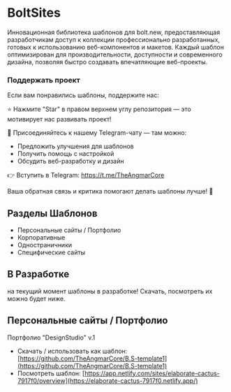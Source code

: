 # BoltSites
Инновационная библиотека шаблонов для bolt.new, предоставляющая разработчикам доступ к коллекции профессионально разработанных, готовых к использованию веб-компонентов и макетов. Каждый шаблон оптимизирован для производительности, доступности и современного дизайна, позволяя быстро создавать впечатляющие веб-проекты.

### Поддержать проект  

Если вам понравились шаблоны, поддержите нас:  

⭐ Нажмите "Star" в правом верхнем углу репозитория — это мотивирует нас развивать проект!  

💬 Присоединяйтесь к нашему Telegram-чату — там можно:  
- Предложить улучшения для шаблонов  
- Получить помощь с настройкой  
- Обсудить веб-разработку и дизайн  

👉 Вступить в Telegram: https://t.me/TheAngmarCore

Ваша обратная связь и критика помогают делать шаблоны лучше! 🚀

## Разделы Шаблонов

* Персональные сайты / Портфолио
* Корпоративные
* Одностраничники
* Специфические сайты

## В Разработке

на текущий момент шаблоны в разработке! Скачать, посмотреть их можно будет ниже.

## Персональные сайты / Портфолио

Портфолио "DesignStudio" v.1

- Скачать / использовать как шаблон: [https://github.com/TheAngmarCore/B.S-template1](https://github.com/TheAngmarCore/B.S-template1)
- Посмотреть шаблон: [https://app.netlify.com/sites/elaborate-cactus-7917f0/overview](https://elaborate-cactus-7917f0.netlify.app/)

